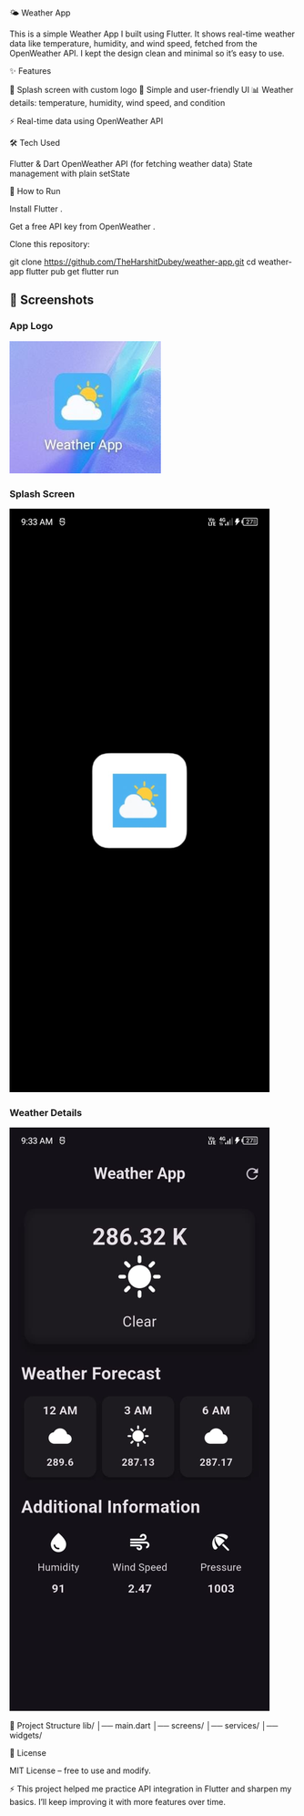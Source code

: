 🌤 Weather App

This is a simple Weather App I built using Flutter. It shows real-time weather data like temperature, humidity, and wind speed, fetched from the OpenWeather API. I kept the design clean and minimal so it’s easy to use.

✨ Features

🚀 Splash screen with custom logo
🎨 Simple and user-friendly UI
📊 Weather details: temperature, humidity, wind speed, and condition

⚡ Real-time data using OpenWeather API

🛠 Tech Used

Flutter & Dart
OpenWeather API (for fetching weather data)
State management with plain setState

🚀 How to Run

Install Flutter
.

Get a free API key from OpenWeather
.

Clone this repository:

git clone https://github.com/TheHarshitDubey/weather-app.git
cd weather-app
flutter pub get
flutter run

## 📸 Screenshots  

### App Logo  
![Splash Screen](./screenshots/logo.png)  

### Splash Screen  
![Home Page](./screenshots/splash.png)  

### Weather Details  
![Weather Page](./screenshots/home.png)  

📂 Project Structure
lib/
│── main.dart
│── screens/
│── services/
│── widgets/

📜 License

MIT License – free to use and modify.

⚡ This project helped me practice API integration in Flutter and sharpen my basics. I’ll keep improving it with more features over time.
